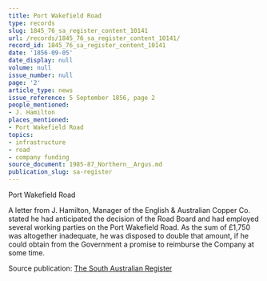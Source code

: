 ```yaml
---
title: Port Wakefield Road
type: records
slug: 1845_76_sa_register_content_10141
url: /records/1845_76_sa_register_content_10141/
record_id: 1845_76_sa_register_content_10141
date: '1856-09-05'
date_display: null
volume: null
issue_number: null
page: '2'
article_type: news
issue_reference: 5 September 1856, page 2
people_mentioned:
- J. Hamilton
places_mentioned:
- Port Wakefield Road
topics:
- infrastructure
- road
- company funding
source_document: 1985-87_Northern__Argus.md
publication_slug: sa-register
---
```


Port Wakefield Road

A letter from J. Hamilton, Manager of the English & Australian Copper Co. stated he had anticipated the decision of the Road Board and had employed several working parties on the Port Wakefield Road.  As the sum of £1,750 was altogether inadequate, he was disposed to double that amount, if he could obtain from the Government a promise to reimburse the Company at some time.

Source publication: [The South Australian Register](/publications/sa-register/)
